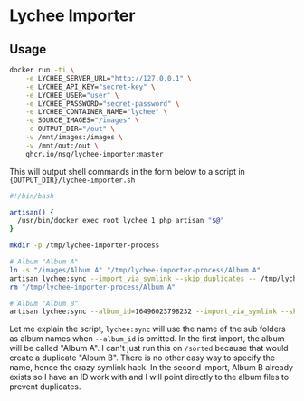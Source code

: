 # Lychee Importer

## Usage

```bash
docker run -ti \
    -e LYCHEE_SERVER_URL="http://127.0.0.1" \
    -e LYCHEE_API_KEY="secret-key" \
    -e LYCHEE_USER="user" \
    -e LYCHEE_PASSWORD="secret-password" \
    -e LYCHEE_CONTAINER_NAME="lychee" \
    -e SOURCE_IMAGES="/images" \
    -e OUTPUT_DIR="/out" \
    -v /mnt/images:/images \
    -v /mnt/out:/out \
    ghcr.io/nsg/lychee-importer:master
```

This will output shell commands in the form below to a script in `{OUTPUT_DIR}/lychee-importer.sh`

```bash
#!/bin/bash

artisan() {
  /usr/bin/docker exec root_lychee_1 php artisan "$@"
}

mkdir -p /tmp/lychee-importer-process

# Album "Album A"
ln -s "/images/Album A" "/tmp/lychee-importer-process/Album A"
artisan lychee:sync --import_via_symlink --skip_duplicates -- /tmp/lychee-importer-process
rm "/tmp/lychee-importer-process/Album A"

# Album "Album B"
artisan lychee:sync --album_id=16496023798232 --import_via_symlink --skip_duplicates -- "/images/Album B"

```

Let me explain the script, `lychee:sync` will use the name of the sub folders as album names when `--album_id` is omitted. In the first import, the album will be called "Album A". I can't just run this on `/sorted` because that would create a duplicate "Album B". There is no other easy way to specify the name, hence the crazy symlink hack. In the second import, Album B already exists so I have an ID work with and I will point directly to the album files to prevent duplicates.
